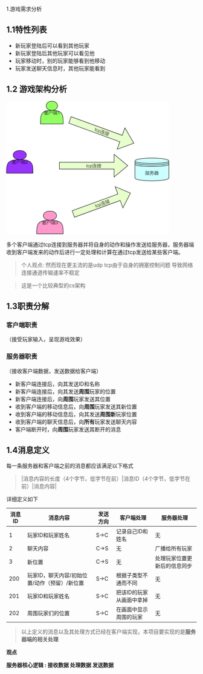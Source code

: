 1.游戏需求分析

## 1.1特性列表

+ 新玩家登陆后可以看到其他玩家
+ 新玩家登陆后其他玩家可以看见他
+ 玩家移动时，别的玩家能够看到他移动
+ 玩家发送聊天信息时，其他玩家能看到

## 1.2 游戏架构分析

![结构图](基础特性目标.assets/结构图.png)

多个客户端通过tcp连接到服务器并将自身的动作和操作发送给服务器，服务器端收到客户端发来的动作后进行一定处理和计算在通过tcp发送给某些客户端。 

> 个人观点: 然而现在更主流的是udp  tcp由于自身的拥塞控制问题 导致网络连接通道传输速率不稳定

> 这是一个比较典型的cs架构 

## 1.3职责分解

### 客户端职责

（接受玩家输入，呈现游戏效果）

### 服务器职责

（接收客户端数据，发送数据给客户端）

- 新客户端连接后，向其发送ID和名称
- 新客户端连接后，向其发送**周围**玩家的位置
- 新客户端连接后，向**周围**玩家发送其位置
- 收到客户端的移动信息后，向**周围**玩家发送其新位置
- 收到客户端的移动信息后，向其发送**周围新**玩家位置
- 收到客户端的聊天信息后，向**所有**玩家发送聊天内容
- 客户端断开时，向**周围**玩家发送其断开的消息

## 1.4消息定义

每一条服务器和客户端之前的消息都应该满足以下格式

> |消息内容的长度（4个字节，低字节在前）|消息ID（4个字节，低字节在前）|消息内容|

详细定义如下

| 消息ID | 消息内容                                      | 发送方向 | 客户端处理               | 服务器处理                   |
| ------ | --------------------------------------------- | -------- | ------------------------ | ---------------------------- |
| 1      | 玩家ID和玩家姓名                              | S->C     | 记录自己ID和姓名         | 无                           |
| 2      | 聊天内容                                      | C->S     | 无                       | 广播给所有玩家               |
| 3      | 新位置                                        | C->S     | 无                       | 处理玩家位置更新后的信息同步 |
| 200    | 玩家ID，聊天内容/初始位置/动作（预留）/新位置 | S->C     | 根据子类型不通而不同     | 无                           |
| 201    | 玩家ID和玩家姓名                              | S->C     | 把该ID的玩家从画面中拿掉 | 无                           |
| 202    | 周围玩家们的位置                              | S->C     | 在画面中显示周围的玩家   | 无                           |

> 以上定义的消息以及其处理方式已经在客户端实现，本项目要实现的是**服务器端的相关处理**

**观点**

**服务器核心逻辑 : 接收数据 处理数据 发送数据**





